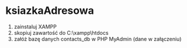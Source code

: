 # ksiazkaAdresowa

1. zainstaluj XAMPP
2. skopiuj zawartość do C:\xampp\htdocs
3. załóż bazę danych contacts_db w PHP MyAdmin (dane w załączeniu)